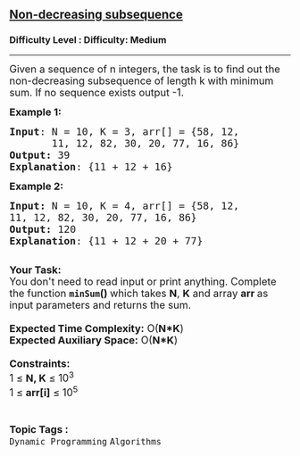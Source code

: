 <h2><a href="https://www.geeksforgeeks.org/problems/non-decreasing-subsequence5737/1?page=26&difficulty=Medium&status=unsolved&sortBy=accuracy">Non-decreasing subsequence</a></h2><h3>Difficulty Level : Difficulty: Medium</h3><hr><div class="problems_problem_content__Xm_eO"><p><span style="font-size: 18px;">Given a sequence of n integers, the task is to find out the non-decreasing subsequence of length k with minimum sum. If no sequence exists output -1.</span></p>
<p><span style="font-size: 18px;"><strong>Example 1:</strong></span></p>
<pre><span style="font-size: 18px;"><strong>Input</strong>: N = 10, K = 3, arr[] = {58, 12, 
       11, 12, 82, 30, 20, 77, 16, 86}
<strong>Output:</strong> 39</span>
<span style="font-size: 18px;"><strong>Explanation</strong>: {11 + 12 + 16}</span></pre>
<div><span style="font-size: 18px;"><strong>Example 2:</strong></span></div>
<pre><span style="font-size: 18px;"><strong>Input: </strong>N = 10, K = 4, arr[] = {58, 12,
11, 12, 82, 30, 20, 77, 16, 86}
<strong>Output: </strong>120
<strong>Explanation</strong>: {11 + 12 + 20 + 77}</span></pre>
<p><br><span style="font-size: 18px;"><strong>Your Task:&nbsp;&nbsp;</strong><br>You don't need to read input or print anything. Complete the function <strong><code>minSum</code>()&nbsp;</strong>which takes <strong>N</strong>, <strong>K</strong> and array <strong>arr </strong>as input parameters and returns the sum.<br><br><strong>Expected Time Complexity:</strong> O(<strong>N*K</strong>)<br><strong>Expected Auxiliary Space:</strong> O(<strong>N*K</strong>)<br><br><strong>Constraints:</strong><br>1 ≤ <strong>N, K</strong> ≤ 10<sup>3</sup></span><br><span style="font-size: 18px;">1 ≤ <strong>arr[i]</strong> ≤ 10<sup>5</sup></span></p></div><br><p><span style=font-size:18px><strong>Topic Tags : </strong><br><code>Dynamic Programming</code>&nbsp;<code>Algorithms</code>&nbsp;